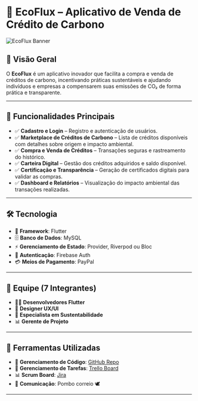 # 🌱 EcoFlux – Aplicativo de Venda de Crédito de Carbono  

![EcoFlux Banner](https://via.placeholder.com/1000x300?text=EcoFlux+-+Sustentabilidade+em+Suas+Mãos)  

## 📌 Visão Geral  
O **EcoFlux** é um aplicativo inovador que facilita a compra e venda de créditos de carbono, incentivando práticas sustentáveis e ajudando indivíduos e empresas a compensarem suas emissões de CO₂ de forma prática e transparente.  

---

## 🚀 Funcionalidades Principais  
- ✅ **Cadastro e Login** – Registro e autenticação de usuários.  
- ✅ **Marketplace de Créditos de Carbono** – Lista de créditos disponíveis com detalhes sobre origem e impacto ambiental.  
- ✅ **Compra e Venda de Créditos** – Transações seguras e rastreamento do histórico.  
- ✅ **Carteira Digital** – Gestão dos créditos adquiridos e saldo disponível.  
- ✅ **Certificação e Transparência** – Geração de certificados digitais para validar as compras.  
- ✅ **Dashboard e Relatórios** – Visualização do impacto ambiental das transações realizadas.  

---

## 🛠 Tecnologia  
- 📱 **Framework**: Flutter  
- 🗄 **Banco de Dados**: MySQL  
- ⚡ **Gerenciamento de Estado**: Provider, Riverpod ou Bloc  
- 🔐 **Autenticação**: Firebase Auth  
- 💳 **Meios de Pagamento**: PayPal  

---

## 👥 Equipe (7 Integrantes)  
- 👨‍💻 **Desenvolvedores Flutter**  
- 🎨 **Designer UX/UI**  
- 🌿 **Especialista em Sustentabilidade**  
- 📊 **Gerente de Projeto**  

---

## 📂 Ferramentas Utilizadas  
- 🔗 **Gerenciamento de Código**: [GitHub Repo](https://github.com/LiviaTrindade/EcoFlux)  
- 📌 **Gerenciamento de Tarefas**: [Trello Board](https://trello.com/b/kmeI91cl/ecoflux)  
- 📊 **Scrum Board**: [Jira](https://ecoflux.atlassian.net/jira/software/projects/SCRUM/boards/1)  
- 📢 **Comunicação**: Pombo correio 🕊️ 

---

